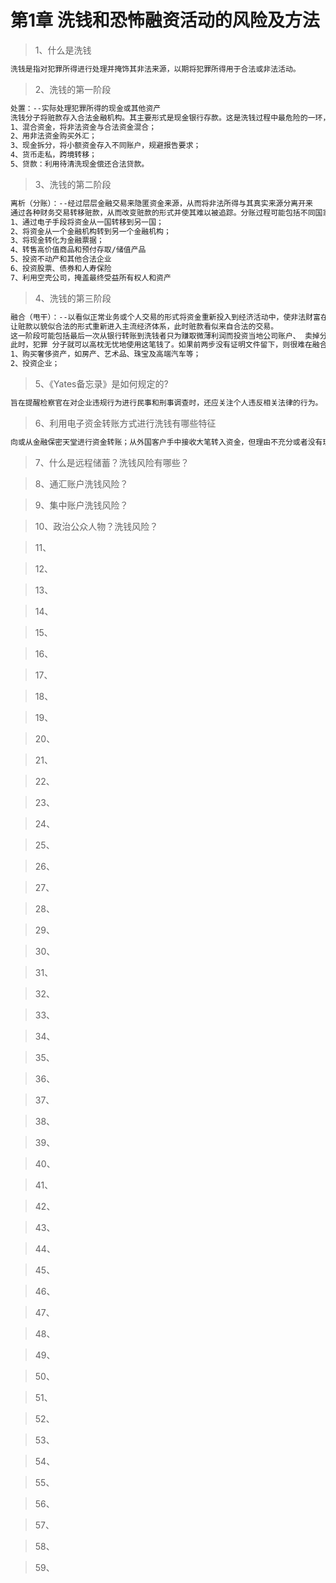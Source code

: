 # 第1章 洗钱和恐怖融资活动的风险及方法

> 1、什么是洗钱
``` bash
洗钱是指对犯罪所得进行处理并掩饰其非法来源，以期将犯罪所得用于合法或非法活动。
```

> 2、洗钱的第一阶段
``` bash
处置：--实际处理犯罪所得的现金或其他资产
洗钱分子将赃款存入合法金融机构。其主要形式是现金银行存款。这是洗钱过程中最危险的一环，因为大量现金非常可疑，而且银行按规定要上报巨额交易。
1、混合资金，将非法资金与合法资金混合；
2、用非法资金购买外汇；
3、现金拆分，将小额资金存入不同账户，规避报告要求；
4、货币走私，跨境转移；
5、贷款：利用待清洗现金偿还合法贷款。
```

> 3、洗钱的第二阶段
``` bash
离析（分账）：--经过层层金融交易来隐匿资金来源，从而将非法所得与其真实来源分离开来
通过各种财务交易转移赃款，从而改变赃款的形式并使其难以被追踪。分账过程可能包括不同国家或地区、 不同户名的账户间的多次银行转账和电汇、多次存取以不断改变账户金额、改变货币种类和购置奢侈品（游艇、房 屋、轿车钻石）以改变赃款的形式。这是所有洗钱过程中最复杂的一环，其目的是想方设法让原始赃款难以被追踪。
1、通过电子手段将资金从一国转移到另一国；
2、将资金从一个金融机构转到另一个金融机构；
3、将现金转化为金融票据；
4、转售高价值商品和预付存取/储值产品
5、投资不动产和其他合法企业
6、投资股票、债券和人寿保险
7、利用空壳公司，掩盖最终受益所有权人和资产
```

> 4、洗钱的第三阶段
``` bash
融合（甩干）：--以看似正常业务或个人交易的形式将资金重新投入到经济活动中，使非法财富在表面上看似具有合法性
让赃款以貌似合法的形式重新进入主流经济体系，此时赃款看似来自合法的交易。
这一阶段可能包括最后一次从银行转账到洗钱者只为赚取微薄利润而投资当地公司账户、 卖掉分账时购置的游艇或者从洗钱者自己的公司购买价值为1千万美元的螺丝刀。
此时，犯罪 分子就可以高枕无忧地使用这笔钱了。如果前两步没有证明文件留下，则很难在融合这一步抓到洗钱的人。
1、购买奢侈资产，如房产、艺术品、珠宝及高端汽车等；
2、投资企业；
```

> 5、《Yates备忘录》是如何规定的?
``` bash
旨在提醒检察官在对企业违规行为进行民事和刑事调查时，还应关注个人违反相关法律的行为。
```

> 6、利用电子资金转账方式进行洗钱有哪些特征
``` bash
向或从金融保密天堂进行资金转账；从外国客户手中接收大笔转入资金，但理由不充分或者没有理由；与合法生意无明显联系的资金转账。
```

> 7、什么是远程储蓄？洗钱风险有哪些？

> 8、通汇账户洗钱风险？

> 9、集中账户洗钱风险？

> 10、政治公众人物？洗钱风险？

> 11、

> 12、

> 13、

> 14、

> 15、

> 16、

> 17、

> 18、

> 19、

> 20、

> 21、

> 22、

> 23、

> 24、

> 25、

> 26、

> 27、

> 28、

> 29、

> 30、

> 31、

> 32、

> 33、

> 34、

> 35、

> 36、

> 37、

> 38、

> 39、

> 40、

> 41、

> 42、

> 43、

> 44、

> 45、

> 46、

> 47、

> 48、

> 49、

> 50、

> 51、

> 52、

> 53、

> 54、

> 55、

> 56、

> 57、

> 58、

> 59、
